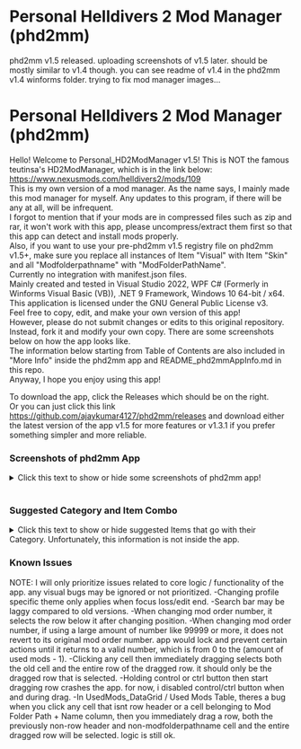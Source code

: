 # Personal Helldivers 2 Mod Manager (phd2mm)

phd2mm v1.5 released. uploading screenshots of v1.5 later. should be mostly similar to v1.4 though. you can see readme of v1.4 in the phd2mm v1.4 winforms folder.
trying to fix mod manager images...


  # Personal Helldivers 2 Mod Manager (phd2mm)
Hello! Welcome to Personal_HD2ModManager v1.5!
This is NOT the famous teutinsa's HD2ModManager, which is in the link below: </br>
https://www.nexusmods.com/helldivers2/mods/109
</br>
This is my own version of a mod manager.
As the name says, I mainly made this mod manager for myself.
Any updates to this program, if there will be any at all, will be infrequent. </br>
I forgot to mention that if your mods are in compressed files such as zip and rar, it won't work with this app,
please uncompress/extract them first so that this app can detect and install mods properly. </br>
Also, if you want to use your pre-phd2mm v1.5 registry file on phd2mm v1.5+, make sure you replace all instances of Item "Visual" with Item "Skin" and all "Modfolderpathname" with "ModFolderPathName". </br>
Currently no integration with manifest.json files. </br>
Mainly created and tested in Visual Studio 2022,
WPF C# (Formerly in Winforms Visual Basic (VB)), .NET 9 Framework, Windows 10 64-bit / x64. </br>
This application is licensed under the GNU General Public License v3. </br>
Feel free to copy, edit, and make your own version of this app! </br>
However, please do not submit changes or edits to this original repository. Instead, fork it and modify your own copy.
There are some screenshots below on how the app looks like. </br>
The information below starting from Table of Contents are also included in "More Info" inside the phd2mm app and README_phd2mmAppInfo.md in this repo. </br>
Anyway, I hope you enjoy using this app! </br>

To download the app, click the Releases which should be on the right. </br>
Or you can just click this link https://github.com/ajaykumar4127/phd2mm/releases and download either the latest version of the app v1.5 for more features
or v1.3.1 if you prefer something simpler and more reliable.



### Screenshots of phd2mm App
<details>
<summary> Click this text to show or hide some screenshots of phd2mm app!</summary>
  <details>
   <summary> phd2mm v1.5 </summary>

  phd2mm Loading Splash Screen </br>
  ![phd2mm1_loadingsplashscreen](https://github.com/user-attachments/assets/3eb2be27-8584-4bd3-abe7-3787f102994b) </br>
  Main Page of phd2mm </br>
  ![phd2mm2_mainpage](https://github.com/user-attachments/assets/16d3c547-bc52-4b04-875e-f0d86767bd9a) </br>
  Creating Profile </br>
  ![phd2mm3_creatingprofile](https://github.com/user-attachments/assets/9b2cf5a3-bd2b-47a1-9272-6760d6469eec) </br>
  Saving Profile </br>
  ![phd2mm8_savingprofile (1)](https://github.com/user-attachments/assets/b0ff7f32-f6ac-4de5-99c5-da51158023d4) </br>
  ![phd2mm8_savingprofile (2)](https://github.com/user-attachments/assets/4c6249fd-cab6-4176-bc84-035db0a115ed) </br>
  ![phd2mm8_savingprofile (3)](https://github.com/user-attachments/assets/6830547a-779b-4b90-b0ff-d859f0e7280b) </br>
  Duplicating Profile </br>
  ![phd2mm9_duplicatingprofile (1)](https://github.com/user-attachments/assets/24174f61-cbbe-47c8-8825-76d6ab847f59) </br>
  ![phd2mm9_duplicatingprofile (2)](https://github.com/user-attachments/assets/39838ac7-aaa7-41d0-8b54-194d65161054) </br>
  ![phd2mm9_duplicatingprofile (3)](https://github.com/user-attachments/assets/70a4007f-20df-4a9c-9ae9-cf413496c030) </br>
  Deleting Profile </br>
  ![phd2mm10_deletingprofile (1)](https://github.com/user-attachments/assets/9ad9dbfc-3b97-4448-b08d-f4799595134b) </br>
  ![phd2mm10_deletingprofile (2)](https://github.com/user-attachments/assets/79bb531c-40e5-46b7-907e-29cc8ef1b037) </br>
  All the Columns </br>
  ![phd2mm4_allthecolumns (1)](https://github.com/user-attachments/assets/3b3d6308-b286-4d57-bf45-e8cd8e6c2e9c) </br>
  ![phd2mm4_allthecolumns (2)](https://github.com/user-attachments/assets/0a3faa5d-ed68-4f35-bb23-7796d06bd43e) </br>
  Hiding the Columns </br>
  ![phd2mm5_hidingthecolumns (1)](https://github.com/user-attachments/assets/083e3182-4a7a-45f9-b0e2-eeecf42ea9a1) </br>
  ![phd2mm5_hidingthecolumns (2)](https://github.com/user-attachments/assets/91830d1f-626d-4dbf-bac6-347228519db8) </br>
  Selecting Item </br>
  ![phd2mm6_selectingitem](https://github.com/user-attachments/assets/bde509f7-436d-4bfd-8650-ef286eb4ece9) </br>
  Selecting Category </br>
  ![phd2mm7_selectingcategory](https://github.com/user-attachments/assets/479ba7be-e1e4-4388-b2bf-a1f932b9559d) </br>
  Theme Manager Tab </br>
  ![phd2mm11_thememanager](https://github.com/user-attachments/assets/807294fe-0fa1-43c0-b16d-c60265e211c5) </br>
  ![phd2mm11_thememanager (2)](https://github.com/user-attachments/assets/9f945228-45e3-44b6-bcde-f717f78a6cc7) </br>
  ![phd2mm11_thememanager (3)](https://github.com/user-attachments/assets/ce0459d6-8fe5-49b7-aef1-3afe948bebbf) </br>
  ![phd2mm11_thememanager (4)](https://github.com/user-attachments/assets/ba58a994-459e-4a95-9983-3d0f564073b7) </br>


  Main Page - Default Light Mode Theme (phd2mm_light) </br>
  ![phd2mm14_themelight1](https://github.com/user-attachments/assets/9b149aae-77c0-4945-a517-1402592e935a) </br>
  Main Page - Default Dark Mode Theme (phd2mm_dark) </br>
  ![phd2mm14_theme1light](https://github.com/user-attachments/assets/ab55c79f-8b33-4299-af92-6c2d551fcc9c) </br>
  Settings Tab
  ![phd2mm12_settings](https://github.com/user-attachments/assets/8c366a8d-4b0c-457d-8254-e9f33b905bad) </br>
  More Info Tab
  ![phd2mm13_moreinfo](https://github.com/user-attachments/assets/69884499-5551-4d75-810f-bb73e656c2e1) </br>
  
  </details>
 
 <details>
  <summary> phd2mm v1.3.1 (Some images show v1.3, but it's similar to v1.3.1. Only big difference is Category column options is now limited to the Item column value.) </summary>
   
   Main Page of phd2mm </br>
   ![image](https://github.com/user-attachments/assets/159ce652-61d0-4f7e-9828-8e7b3d544909) </br>
   Creating Profile </br>
   ![image](https://github.com/user-attachments/assets/25df7729-2436-46e6-8023-084ea23a25dd) </br>
   Selecting Item </br>
   ![image](https://github.com/user-attachments/assets/b2e51ceb-859e-44c9-a225-46c1893fd09a) </br>
   Selecting Category </br>
   ![image](https://github.com/user-attachments/assets/a7689a06-3ba2-4378-ac8c-307481e68764) </br>
   Installing Mods </br>
   ![image](https://github.com/user-attachments/assets/0f4e23bd-ccc4-44ad-a3a3-1397b6ecdb80) </br>
   Toggling Dark Mode </br>
   ![image](https://github.com/user-attachments/assets/069396e8-acd9-415e-8e37-94bbc9f50c1d) </br>
   Searching for mod with either name, category, item, or description with "las" </br>
   ![image](https://github.com/user-attachments/assets/23e3e340-33a2-470d-9ec3-29ad24e41255) </br>
   Mod Randomization Options (doesn't take mod conflict into account) </br>
   ![image](https://github.com/user-attachments/assets/62521a36-d66b-4ac1-b361-0ae3e920d22f) </br>
  </details>
</details>

</br>

### Suggested Category and Item Combo

<details>
<summary> Click this text to show or hide suggested Items that go with their Category. Unfortunately, this information is not inside the app. </summary>
 You can also click some of the Category texts below to show or hide them, if they have arrows in their left.
 
  
   Armor Brawny Body, Armor Lean Body, Armor Both Bodies, and Helmet </br>
   -Every Helldiver Armor and Helmet. Also "Other" if you aren't sure or its missing in the app.
   -If the mod replaces both armor and helmet but are combined in the same files instead of being separate, then just
   put it in the Armor Brawny Body, Armor Lean Body, or Armor Both Bodies category depending on what armor
   body the mod replaces.
   -Also, it has to be its full name, for example, "DP-40 Hero of the Federation" and not just "Hero of the Federation".
   -For B-01 Tactical, its as follows: </br>
   -B-01 Tactical v1</br>
   -B-01 Tactical v2</br>
   -B-01 Tactical v3</br>
   -B-01 Tactical v4</br>

  <details>
   <summary> Audio</summary>
   Automaton Chant</br>
   Automaton Music</br>
   Death - Team</br>
   Death - Yours</br>
   Democracy Officer</br>
   Democracy Space Station</br>
   Descent</br>
   Eagle-1</br>
   Experimental Infusion</br>
   Extraction</br>
   Flag Raise</br>
   Hellbomb</br>
   Helldiver Voice 1</br>
   Helldiver Voice 2</br>
   Helldiver Voice 3</br>
   Helldiver Voice 4</br>
   ICBM</br>
   Illuminate Music</br>
   Mission Control</br>
   Music Pack</br>
   Other</br>
   Pelican-1</br>
   Stratagem Input</br>
   Ship<br>
   Ship Map Music</br>
   Ship Music</br>
   Ship PA System</br>
   Stim</br>
   Terminal</br>
   Terminid Music</br>
  </details>

  <details>
   <summary> Automaton Audio and Automaton Skin</summary>
   In short, all Automaton units only. Stuff like Automaton Music and Automaton Chants are in Audio category.<br>
   Annihilator Tank<br>  
   Assault Raider<br>  
   Barrager Tank<br>  
   Berserker<br>  
   Brawler<br>  
   Cannon Turret<br>  
   Commissar<br>  
   Conflagration Devastator<br>  
   Devastator<br>  
   Dropship<br>  
   Factory Strider<br>  
   Gunship<br>  
   Heavy Devastator<br>  
   Hulk<br>  
   Hulk Bruiser<br>  
   Hulk Firebomber<br>  
   Hulk Obliterator<br>  
   Hulk Scorcher<br>  
   Incendiary MG Devastator<br>  
   Incendiary Rocket Devastator<br>  
   Marauder<br>  
   MG Raider<br>  
   Other</br>
   Pyro Trooper<br>  
   Reinforced Scout Strider<br>  
   Rocket Devastator<br>  
   Rocket Raider<br>  
   Scout Strider<br>  
   Shredder Tank<br>  
   Trooper<br>   
  </details>

  Cape </br>
  -Every Helldiver Cape. Also "Other" if you aren't sure or its missing in the app.
  
  <details>
   <summary> Illuminate Audio and Illuminate Skin</summary>
   In short, all Illuminate units only. Stuff like Illuminate Music are in Audio category.<br>
   Elevated Overseer<br>
   Harvester<br>
   Other<br>
   Overseer<br>
   Voteless<br>
   Warp Ship<br>
   Watcher<br>
  </details>
  
   Other </br>
   -Other
  
   Player Card </br>
   -Every Player Card. Also "Other" if you aren't sure or its missing in the app.
   
   Stratagem Audio and Stratagem Skin </br>
   -Every Stratagem, including Stratagem Weapons and Backpacks such as MG-43 Machine Gun, FAF-14 Spear, and SH-32 Shield Generator Pack.
    Also "Other" if you aren't sure or its missing in the app.
   -Also, it has to be its full name, for example, "LAS-99 Quasar Cannon" and not just "Quasar" or "Quasar Cannon".
   
  <details>
   <summary> Terminid Audio and Terminid Skin</summary>
   In short, all Terminid units only. Stuff like Terminid Music are in Audio category.<br>
   Alpha Commander<br>
   Alpha Warrior<br>
   Bile Spewer<br>
   Bile Spitter<br>
   Bile Titan<br>
   Bile Warrior<br>
   Brood Commander<br>
   Charger Behemoth<br>
   Charger<br>
   Hive Guard<br>
   Hunter<br>
   Impaler<br>
   Nursing Spewer<br>
   Other<br>
   Predator Hunter<br>
   Predator Stalker<br>
   Pouncer<br>
   Scavenger<br>
   Shrieker<br>
   Spore Burst Hunter<br>
   Spore Burst Scavenger<br>
   Spore Burst Warrior<br>
   Spore Charger<br>
   Stalker<br>
   Warrior<br>
  </details>
  
  <details>
   <summary> Skin</summary>
   Democracy Officer<br>
   Democracy Space Station</br>
   Eagle-1<br>
   Icons<br>
   Loading Screen<br>
   Other<br>
   Pelican-1<br>
   Ship<br>
   Ship Interior<br>
   Title<br>
  </details>
  
  Weapon Audio and Weapon Skin </br>
   -Every non-Stratagem Weapon, including Grenades. Also "Other" if you aren't sure or its missing in the app.
</details>

### Known Issues
NOTE: I will only prioritize issues related to core logic / functionality of the app. any visual bugs may be ignored or not prioritized.
-Changing profile specific theme only applies when focus loss/edit end.
-Search bar may be laggy compared to old versions.
-When changing mod order number, it selects the row below it after changing position.
-When changing mod order number, if using a large amount of number like 99999 or more, it does not revert to its original mod order number.
app would lock and prevent certain actions until it returns to a valid number, which is from 0 to the (amount of used mods - 1).
-Clicking any cell then immediately dragging selects both the old cell and the entire row of the dragged row. it should only be the dragged row that is selected.
-Holding control or ctrl button then start dragging row crashes the app. for now, i disabled control/ctrl button when and during drag.
-In UsedMods_DataGrid / Used Mods Table, theres a bug when you click any cell that isnt row header or a cell belonging to Mod Folder Path + Name column,
then you immediately drag a row, both the previously non-row header and non-modfolderpathname cell and the entire dragged row will be selected. logic is still ok.
